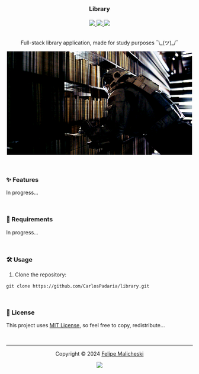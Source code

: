 <h3 align="center">
    Library
</h3>

<!--<h6 align="center">
    <a href="/" target="_blank">Production</a>
    ·
    <a href="/" target="_blank">Develop</a>
	·
    <a href="/" target="_blank">Develop</a>
</h6> -->

<h6 align="center">
	<a href="https://github.com/CarlosPadaria/library/stargazers">
		<img src="https://img.shields.io/github/stars/CarlosPadaria/library?style=for-the-badge&color=C9CBFF&logoColor=D9E0EE&labelColor=302D41">
	</a>
	<a href="https://github.com/CarlosPadaria/library/issues">
		<img src="https://img.shields.io/github/issues/CarlosPadaria/library?colorA=363a4f&colorB=f5a97f&style=for-the-badge">
	</a>
	<a href="https://github.com/CarlosPadaria/library/contributors">
		<img src="https://img.shields.io/github/contributors/CarlosPadaria/library?colorA=363a4f&colorB=a6da95&style=for-the-badge">
	</a>
</h6>

<p align="center">
    Full-stack library application, made for study purposes ¯\_(ツ)_/¯
</p>

<p align="center">
    <img src="LIBRARY.gif" alt="Screenshot of the project">
</p>

&nbsp;

### ✨ Features

In progress...
<!--- **First example:** description here...
- **Second example:** description here...
- ...-->

&nbsp;

### 🧰 Requirements

In progress...
<!--
- [Node.js (^20.11.1)](http://nodejs.org/)
- ...
-->
&nbsp;

### 🛠 Usage

1. Clone the repository:

```console
git clone https://github.com/CarlosPadaria/library.git
```
<!--
2. Install the dependencies:

```console
bun install
```

3. Run the local environment:

```console
bun run dev
```
-->

&nbsp;
<!--
> [!IMPORTANT]  
> Don't forget to run ESLint and Prettier before committing:

```console
bun run lint
```

```console
bun run format
```

&nbsp;
-->
<!--
### 🚀 Deploy

Describe the deployment process.

&nbsp;

### ✍️ Issues

Feel free to open an issue if you find a bug or have a suggestion.

> [!IMPORTANT]  
> Fill out the issue template accordingly for accurate and faster responses.

&nbsp;

### 👐 Contributing

> [!NOTE]  
> This section and file are optional for solo projects.

See [CONTRIBUTING.md](CONTRIBUTING.md).

&nbsp;
-->

###  📜 License
<!--
> [!NOTE]  
> This section and file are optional for solo projects.-->

This project uses [MIT License](LICENSE), so feel free to copy, redistribute...

&nbsp;

<!--
### 🔗 Links

> [!NOTE]  
> This section is optional.

- [Website](/)
- [Documentation](/)
- ...

&nbsp;
-->
---

<p align="center">
	Copyright &copy; 2024 
	<a href="https://github.com/CarlosPadaria" target="_blank">
		Felipe Malicheski
	</a>
<p align="center">
	<a href="https://github.com/amandamxavier/repo-template/blob/main/LICENSE">
		<img src="https://img.shields.io/static/v1.svg?style=for-the-badge&label=License&message=MIT&logoColor=d9e0ee&colorA=363a4f&colorB=b7bdf8"/>
	</a>
</p>
